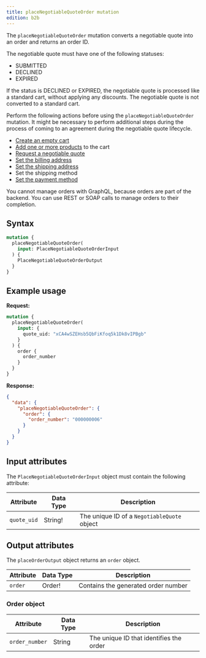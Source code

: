 ```yaml
---
title: placeNegotiableQuoteOrder mutation
edition: b2b
---
```


The `placeNegotiableQuoteOrder` mutation converts a negotiable quote into an order and returns an order ID.

The negotiable quote must have one of the following statuses:

-  SUBMITTED
-  DECLINED
-  EXPIRED

If the status is DECLINED or EXPIRED, the negotiable quote is processed like a standard cart, without applying any discounts. The negotiable quote is not converted to a standard cart.

Perform the following actions before using the `placeNegotiableQuoteOrder` mutation. It might be necessary to perform additional steps during the process of coming to an agreement during the negotiable quote lifecycle.

-  [Create an empty cart]({{page.baseurl}}/graphql/mutations/create-empty-cart.html)
-  [Add one or more products]({{page.baseurl}}/graphql/mutations/add-products-to-cart.html) to the cart
-  [Request a negotiable quote]({{page.baseurl}}/graphql/mutations/request-negotiable-quote.html)
-  [Set the billing address]({{page.baseurl}}/graphql/mutations/set-negotiable-quote-billing-address.html)
-  [Set the shipping address]({{page.baseurl}}/graphql/mutations/set-negotiable-quote-shipping-address.html)
-  Set the shipping method
-  [Set the payment method]({{page.baseurl}}/graphql/mutations/set-negotiable-quote-payment-method.html)

You cannot manage orders with GraphQL, because orders are part of the backend. You can use REST or SOAP calls to manage orders to their completion.

## Syntax

```graphql
mutation {
  placeNegotiableQuoteOrder(
    input: PlaceNegotiableQuoteOrderInput
  ) {
    PlaceNegotiableQuoteOrderOutput
  }
}
```

## Example usage

**Request:**

```graphql
mutation {
  placeNegotiableQuoteOrder(
    input: {
      quote_uid: "xCA4wSZEHsb5QbFiKfoq5k1Dk8vIPBgb"
    }
  ) {
    order {
      order_number
    }
  }
}
```

**Response:**

```json
{
  "data": {
    "placeNegotiableQuoteOrder": {
      "order": {
        "order_number": "000000006"
      }
    }
  }
}
```

## Input attributes

The `PlaceNegotiableQuoteOrderInput` object must contain the following attribute:

Attribute |  Data Type | Description
--- | --- | ---
`quote_uid` | String! | The unique ID of a `NegotiableQuote` object

## Output attributes

The `placeOrderOutput` object returns an `order` object.

Attribute |  Data Type | Description
--- | --- | ---
`order` | Order! | Contains the generated order number

### Order object

Attribute |  Data Type | Description
--- | --- | ---
`order_number` | String | The unique ID that identifies the order
